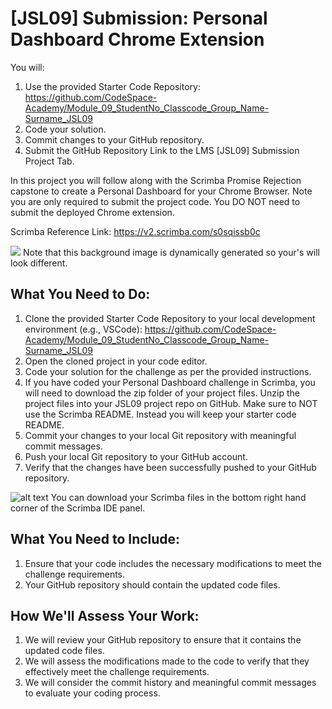 # [JSL09] Submission: Personal Dashboard Chrome Extension

You will:
1. Use the provided Starter Code Repository: https://github.com/CodeSpace-Academy/Module_09_StudentNo_Classcode_Group_Name-Surname_JSL09
2. Code your solution.
3. Commit changes to your GitHub repository.
4. Submit the GitHub Repository Link to the LMS [JSL09] Submission Project Tab.

In this project you will follow along with the Scrimba Promise Rejection capstone to create a Personal Dashboard for your Chrome Browser. Note you are only required to submit the project code. You DO NOT need to submit the deployed Chrome extension. 

Scrimba Reference Link: https://v2.scrimba.com/s0sqissb0c

![](<[JSL09 Solution].png>)
Note that this background image is dynamically generated so your's will look different.

## What You Need to Do:

1. Clone the provided Starter Code Repository to your local development environment (e.g., VSCode): https://github.com/CodeSpace-Academy/Module_09_StudentNo_Classcode_Group_Name-Surname_JSL09
2. Open the cloned project in your code editor.
3. Code your solution for the challenge as per the provided instructions.
4. If you have coded your Personal Dashboard challenge in Scrimba, you will need to download the zip folder of your project files. Unzip the project files into your JSL09 project repo on GitHub. Make sure to NOT use the Scrimba README. Instead you will keep your starter code README.
5. Commit your changes to your local Git repository with meaningful commit messages.
6. Push your local Git repository to your GitHub account.
7. Verify that the changes have been successfully pushed to your GitHub repository.

![alt text](download-scrimba-files.png)
You can download your Scrimba files in the bottom right hand corner of the Scrimba IDE panel. 

## What You Need to Include:

1. Ensure that your code includes the necessary modifications to meet the challenge requirements.
2. Your GitHub repository should contain the updated code files.

## How We'll Assess Your Work:

1. We will review your GitHub repository to ensure that it contains the updated code files.
2. We will assess the modifications made to the code to verify that they effectively meet the challenge requirements.
3. We will consider the commit history and meaningful commit messages to evaluate your coding process.




